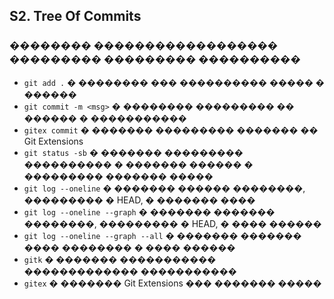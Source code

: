 ## S2. Tree Of Commits
### �������� ������������������ ��������� ��������� ����������
- `git add .` � �������� ��� ���������� ����� � ������
- `git commit -m <msg>` � �������� ��������� �� ������ � �����������
- `gitex commit` � ������� ��������� ������� �� Git Extensions
- `git status -sb` � ������� ��������� ���������� � ������� ������ � ��������� ������� �����
- `git log --oneline` � ������� ������ ��������, ��������� � HEAD, � ������� ����
- `git log --oneline --graph` � ������� ������� ��������, ��������� � HEAD, � ���� ������
- `git log --oneline --graph --all` � ������� ������� ���� �������� � ���� ������
- `gitk` � ������� ����������� ������������� �����������
- `gitex` � ������� Git Extensions ��� ������� �����